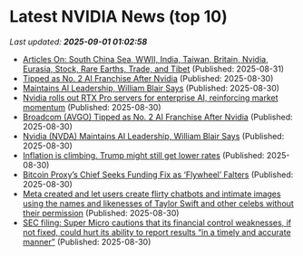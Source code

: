 # Latest NVIDIA News (top 10)
_Last updated: **2025-09-01 01:02:58**_

- [Articles On: South China Sea, WWII, India, Taiwan, Britain, Nvidia, Eurasia, Stock, Rare Earths, Trade, and Tibet](https://www.hoover.org/research/articles-south-china-sea-wwii-india-taiwan-britain-nvidia-eurasia-stock-rare-earths-trade) (Published: 2025-08-31)
- [Tipped as No. 2 AI Franchise After Nvidia](https://biztoc.com/x/16c3855b7a8ce289) (Published: 2025-08-30)
- [Maintains AI Leadership, William Blair Says](https://biztoc.com/x/7f86ac542dcdda57) (Published: 2025-08-30)
- [Nvidia rolls out RTX Pro servers for enterprise AI, reinforcing market momentum](https://www.digitimes.com/news/a20250829PD220/nvidia-rtx-demand-2025-ai-server.html) (Published: 2025-08-30)
- [Broadcom (AVGO) Tipped as No. 2 AI Franchise After Nvidia](https://finance.yahoo.com/news/broadcom-avgo-tipped-no-2-234119955.html) (Published: 2025-08-30)
- [Nvidia (NVDA) Maintains AI Leadership, William Blair Says](https://consent.yahoo.com/v2/collectConsent?sessionId=1_cc-session_1bca7f77-9aa8-4573-ad7a-930956e8f429) (Published: 2025-08-30)
- [Inflation is climbing. Trump might still get lower rates](https://biztoc.com/x/8b7299d2275735b3) (Published: 2025-08-30)
- [Bitcoin Proxy’s Chief Seeks Funding Fix as ‘Flywheel’ Falters](https://biztoc.com/x/c63b645daec8abe8) (Published: 2025-08-30)
- [Meta created and let users create flirty chatbots and intimate images using the names and likenesses of Taylor Swift and other celebs without their permission](https://biztoc.com/x/c1b8847bcf5e3b0d) (Published: 2025-08-30)
- [SEC filing: Super Micro cautions that its financial control weaknesses, if not fixed, could hurt its ability to report results “in a timely and accurate manner”](https://biztoc.com/x/103a641fb9c32b97) (Published: 2025-08-30)
